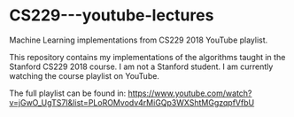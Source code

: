# CS229---youtube-lectures
Machine Learning implementations from CS229 2018 YouTube playlist.

This repository contains my implementations of the algorithms taught in the Stanford CS229 2018 course.
I am not a Stanford student. I am currently watching the course playlist on YouTube.

The full playlist can be found in: https://www.youtube.com/watch?v=jGwO_UgTS7I&list=PLoROMvodv4rMiGQp3WXShtMGgzqpfVfbU
